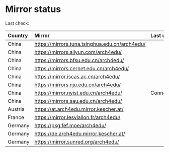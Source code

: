 <script src="./time.js"></script>
# Mirror status
Last check: <script type="text/javascript">localize(1739812750.2190385);</script>

|Country|Mirror|Last update|
|:------|:-----|:----------|
|China|https://mirrors.tuna.tsinghua.edu.cn/arch4edu/|<script type="text/javascript">localize(1739774497);</script>|
|China|https://mirrors.aliyun.com/arch4edu/|<script type="text/javascript">localize(1739774497);</script>|
|China|https://mirrors.bfsu.edu.cn/arch4edu/|<script type="text/javascript">localize(1739774497);</script>|
|China|https://mirrors.cernet.edu.cn/arch4edu/|<script type="text/javascript">localize(1739774497);</script>|
|China|https://mirror.iscas.ac.cn/arch4edu/|<script type="text/javascript">localize(1739774497);</script>|
|China|https://mirrors.nju.edu.cn/arch4edu/|<script type="text/javascript">localize(1739688014);</script>|
|China|https://mirror.nyist.edu.cn/arch4edu/|ConnectionError|
|China|https://mirrors.sau.edu.cn/arch4edu/|<script type="text/javascript">localize(1731653531);</script>|
|Austria|https://at.arch4edu.mirror.kescher.at/|<script type="text/javascript">localize(1739774497);</script>|
|France|https://mirror.lesviallon.fr/arch4edu/|<script type="text/javascript">localize(1739774497);</script>|
|Germany|https://pkg.fef.moe/arch4edu/|<script type="text/javascript">localize(1739774497);</script>|
|Germany|https://de.arch4edu.mirror.kescher.at/|<script type="text/javascript">localize(1739774497);</script>|
|Germany|https://mirror.sunred.org/arch4edu/|<script type="text/javascript">localize(1739774497);</script>|

<script src="./tablefilter/tablefilter.js"></script>
<script src="./table.js"></script>